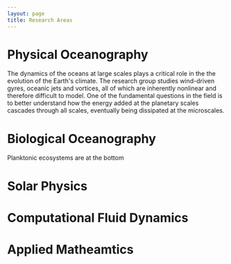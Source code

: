 ```yaml
---
layout: page
title: Research Areas
---
```


# Physical Oceanography

The dynamics of the oceans at large scales plays a critical role in the the evolution of the Earth's climate. The research group studies wind-driven gyres, oceanic jets and vortices, all of which are inherently nonlinear and therefore difficult to model.  One of the fundamental questions in the field is to better understand how the energy added at the planetary scales cascades through all scales, eventually being dissipated at the microscales.

# Biological Oceanography 

Planktonic ecosystems are at the bottom 
# Solar Physics

# Computational Fluid Dynamics 

# Applied Matheamtics
